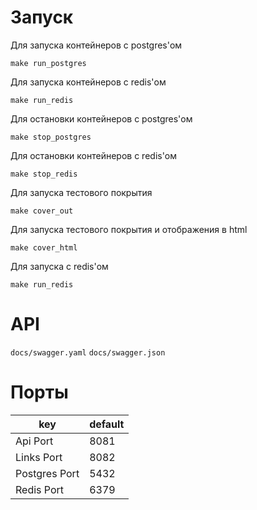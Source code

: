 # Запуск

Для запуска контейнеров с postgres'ом
```shell
make run_postgres
```

Для запуска контейнеров с redis'ом
```shell
make run_redis
```
Для остановки контейнеров с postgres'ом
```shell
make stop_postgres
```

Для остановки контейнеров с redis'ом
```shell
make stop_redis
```

Для запуска тестового покрытия
```shell
make cover_out
```

Для запуска тестового покрытия и отображения в html
```shell
make cover_html
```

Для запуска с redis'ом
```shell
make run_redis
```

# API

`docs/swagger.yaml` `docs/swagger.json`

# Порты

|key|default|
|---|---|
|Api Port| 8081|
|Links Port| 8082|
|Postgres Port| 5432|
|Redis Port| 6379|

